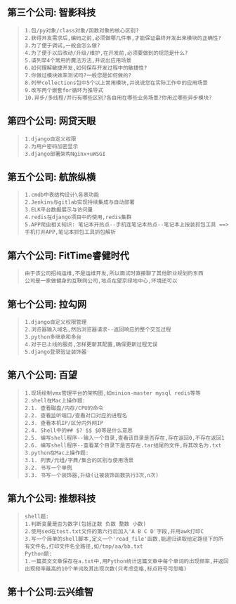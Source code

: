 ## 第三个公司: 智影科技
>```
>1.包/py对象/class对象/函数对象的核心区别?
>2.获得开发需求后,编码之前,必须做哪几件事,才能保证最终开发出来模块的正确性?
>3.为了便于调试,一般会怎么做?
>4.为了便于以后改动/升级/维护,在开发前,必须要做到的规范是什么?
>5.请列举4个常用的魔法方法,并说出应用场景
>6.如何理解敏捷开发,如何保存开发过程中的敏捷性?
>7.你做过模块效率测试吗?一般您是如何做的?
>8.列举collections包中5个以上常用模块,并说说您在实际工作中的应用场景
>9.改写两个嵌套for循环为推导式
>10.异步/多线程/并行有哪些区别?各自用在哪些业务场景?你用过哪些异步模块?
>```

## 第四个公司: 网贷天眼
>```
>1.django自定义权限
>2.为用户密码加密显示
>3.django部署架构Nginx+uWSGI
>```

## 第五个公司: 航旅纵横
>```
>1.cmdb中表结构设计\各表功能
>2.Jenkins与gitlab实现持续集成与自动部署
>3.ELK平台数据展示与访问量
>4.redis在django项目中的使用,redis集群
>5.APP爬虫相关知识: 笔记本开热点--手机连笔记本热点--笔记本上按装抓包工具 ==> 手机打开APP,笔记本抓包工具抓包解析
>```

## 第六个公司: FitTime睿健时代
>```
>由于该公司招纯运维,不是运维开发,所以面试时直接聊了其他职业规划的东西
>公司是一家做健身的互联网公司,地点在望京绿地中心,环境还可以
>```

## 第七个公司: 拉勾网
>```
>1.django自定义权限管理
>2.浏览器输入域名,然后浏览器请求--返回响应的整个交互过程
>3.python多继承和多台
>4.对于已上线的服务,怎样更新其配置,确保更新过程无误
>5.django登录验证装饰器
>```

## 第八个公司: 百望
>```
>1.现场绘制vmx管理平台的架构图,如minion-master mysql redis等等
>2.shell在Mac上操作题:
>2.1. 查看磁盘/内存/CPU的命令
>2.2. 查看监听端口/查看对口对应的进程名
>2.3. 查看本机IP/区分内外网IP
>2.4. Shell中的## $? $$ $0等是什么意思
>2.5. 编写shell程序--输入一个目录,查看该目录是否存在,存在返回0,不存在返回1
>2.6. 编写shell程序--查看某个目录下是否存在.tar结尾的文件,将其改名为.txt
>3.python在Mac上操作题:
>3.1. 列表/元组/字典/集合的区别与使用场景
>3.2. 书写一个单例
>3.3. 书写一个装饰器,升级(让被装饰函数执行3次,n次)
>```

## 第九个公司: 推想科技
>```
>shell题:
>1.判断变量是否为数字(包括正数 负数 整数 小数)
>2.使用sed在test.txt文件的第六行后加入'A B C D'字段,并用awk打印C
>3.写一个简单的shell脚本,定义一个'read_file'函数,能递归读取给定路径下的所有文件名,打印文件名全路径,如/tmp/aa/bb.txt
>Python题:
>1.一篇英文文章保存在a.txt中,用Python统计这篇文章中每个单词的出现频率,并返回出现频率最高的10个单词及其出现次数(只考虑空格,标点符号可忽略)
>```

## 第十个公司:云兴维智
>```
>```
